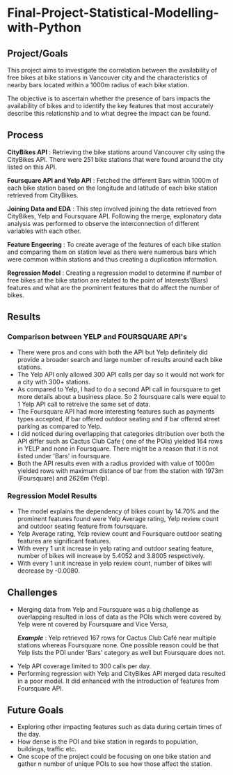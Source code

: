 # Final-Project-Statistical-Modelling-with-Python

## Project/Goals
This project aims to investigate the correlation between the availability of free bikes at bike stations in Vancouver city and the characteristics of nearby bars located within a 1000m radius of each bike station. 

The objective is to ascertain whether the presence of bars impacts the availability of bikes and to identify the key features that most accurately describe this relationship and to what degree the impact can be found.

## Process
**CityBikes API** : Retrieving the bike stations around Vancouver city using the CityBikes API. There were 251 bike stations that were found around the city listed on this API.

**Foursquare API and Yelp API** : Fetched the different Bars within 1000m of each bike station based on the longitude and latitude of each bike station retrieved from CityBikes.
    
**Joining Data and EDA** : This step involved joining the data retrieved from CityBikes, Yelp and Foursquare API. Following the merge, explonatory data analysis was performed to observe the interconnection of different variables with each other.


**Feature Engeering** : To create average of the features of each bike station and comparing them on station level as there were numerous bars which were common within stations and thus creating a duplication information.

**Regression Model** :  Creating a regression model to determine if number of free bikes at the bike station are related to the point of Interests’(Bars) features and what are the prominent features that do affect the number of bikes.

## Results

### Comparison between YELP and FOURSQUARE API's
<ul>
<li>
There were pros and cons with both the API but Yelp definitely did provide a broader search and large number of results around each bike stations. 
</li>
<li> The Yelp API only allowed 300 API calls per day so it would not work for a city with 300+ stations.
</li>
<li>
As compared to Yelp, I had to do a second API call in foursquare to get more details about a 
business place. So 2 foursquare calls were equal to 1 Yelp API call to retreive the same set of data.
</li>
<li>
The Foursquare API had more interesting features such as payments types accepted, if bar offered outdoor seating and if bar offered street parking as compared to Yelp.
</li>
<li>
I did noticed during overlapping that categories ditribution over both the API differ such as Cactus Club Cafe ( one of the POIs) yielded 164 rows in YELP and none in Foursquare. There might be a reason that it is not listed under 'Bars' in foursquare.
</li>
<li>
Both the API results even with a radius provided with value of 1000m yielded rows with maximum distance of bar from the station with 1973m (Foursquare) and 2626m (Yelp).
</li>
</ul>

### Regression Model Results
<ul>
<li>
The model explains the dependency of bikes count by 14.70% and the prominent features found were Yelp Average rating, Yelp review count and outdoor seating feature from foursquare.
<li>
Yelp Average rating, Yelp review count and Foursquare outdoor seating features are significant features. 
</li>
<li>
With every 1 unit increase in yelp rating and outdoor seating feature, number of bikes will increase by 5.4052 and 3.8005 respectively.
</li>
<li>
With every 1 unit increase in yelp review count, number of bikes will decrease by -0.0080.
</li>
</ul>

## Challenges 
<ul>
  <li>Merging data from Yelp and Foursquare was a big challenge as overlapping resulted in loss of data as the POIs which were covered by Yelp were nt covered by Foursquare and Vice Versa,
  
  ***Example*** : Yelp retrieved 167 rows for Cactus Club Café near multiple stations whereas Foursquare none. One possible reason could be that Yelp lists the POI under 'Bars' category as well but Foursquare does not.
</li>
<li>
Yelp API coverage limited to 300 calls per day.
</li>
<li>
Performing regression with Yelp and CityBikes API merged data resulted in a poor model. It did enhanced with the introduction of features from Foursquare API.
</li>
</ul>

## Future Goals
- Exploring other impacting features such as data during certain times of the day.
- How dense is the POI and bike station in regards to population, buildings, traffic etc.
- One scope of the project could be focusing on one bike station and gather n number of unique POIs to see how those affect the station.


